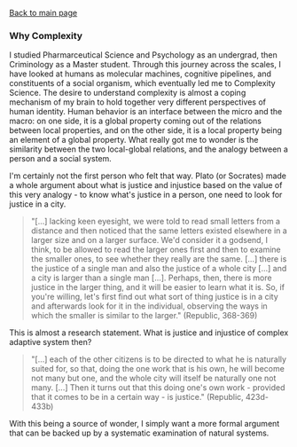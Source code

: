 [Back to main page](/index.md)

### Why Complexity

I studied Pharmarceutical Science and Psychology as an undergrad, then Criminology as a Master student. Through this journey across the scales, I have looked at humans as molecular machines, cognitive pipelines, and constituents of a social organism, which eventually led me to Complexity Science. The desire to understand complexity is almost a coping mechanism of my brain to hold together very different perspectives of human identity. Human behavior is an interface between the micro and the macro: on one side, it is a global property coming out of  the relations between local properties, and on the other side, it is a local property being an element of a global property. What really got me to wonder is the similarity between the two local-global relations, and the analogy between a person and a social system.  

I'm certainly not the first person who felt that way. Plato (or Socrates) made a whole argument about what is justice and injustice based on the value of this very analogy - to know what's justice in a person, one need to look for justice in a city.  

> "\[...\] lacking keen eyesight, we were told to read small letters from a distance and then noticed that the same letters existed elsewhere in a larger size and on a larger surface. We'd consider it a godsend, I think, to be allowed to read the larger ones first and then to examine the smaller ones, to see whether they really are the same. \[...\] there is the justice of a single man and also the justice of a whole city \[...] and a city is larger than a single man \[...\]. Perhaps, then, there is more justice in the larger thing, and it will be easier to learn what it is. So, if you're willing, let's first find out what sort of thing justice is in a city and afterwards look for it in the individual, observing the ways in which the smaller is similar to the larger." (Republic, 368-369)

This is almost a research statement. What is justice and injustice of complex adaptive system then? 

> "\[...\] each of the other citizens is to be directed to what he is naturally suited for, so that, doing the one work that is his own, he will become not many but one, and the whole city will itself be naturally one not many. \[...\] Then it turns out that this doing one's own work - provided that it comes to be in a certain way - is justice." (Republic, 423d-433b)

With this being a source of wonder, I simply want a more formal argument that can be backed up by a systematic examination of natural systems. 
